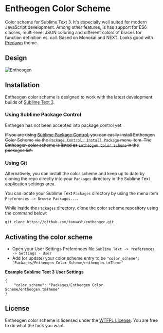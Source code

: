 # Entheogen Color Scheme

Color scheme for Sublime Text 3. It's especially well suited for modern JavaScript development. Among other features, is has support for ES6 classes, multi-level JSON coloring and different colors of braces for function definition vs. call. Based on Monokai and NEXT. Looks good with [Predawn](https://github.com/jamiewilson/predawn) theme.

## Design

![Entheogen](https://dl.dropboxusercontent.com/u/738990/Pictures/entheogen_theme_design.png)

## Installation

Entheogen color scheme is designed to work with the latest development builds of [Sublime Text 3](http://www.sublimetext.com/3dev).

### Using Sublime Package Control

Enthegen has not been accepted into package control yet.

~~If you are using [Sublime Package Control](http://wbond.net/sublime_packages/package_control), you can easily install Entheogen Color Scheme via the `Package Control: Install Package` menu item. The Entheogen color scheme is listed as `Entheogen Color Scheme` in the packages list.~~

### Using Git

Alternatively, you can install the color scheme and keep up to date by cloning the repo directly into your `Packages` directory in the Sublime Text application settings area.

You can locate your Sublime Text `Packages` directory by using the menu item `Preferences -> Browse Packages...`.

While inside the `Packages` directory, clone the color scheme repository using the command below:

    git clone https://github.com/tomaash/entheogen.git

## Activating the color scheme

* Open your User Settings Preferences file `Sublime Text -> Preferences -> Settings - User`
* Add (or update) your color scheme entry to be `"color_scheme": "Packages/Entheogen Color Scheme/entheogen.tmTheme"` 

**Example Sublime Text 3 User Settings**

    {
        "color_scheme": "Packages/Entheogen Color Scheme/entheogen.tmTheme"
    }

## License

Entheogen color scheme is licensed under the [WTFPL License](http://www.wtfpl.net/). You are free to do what the fuck you want.